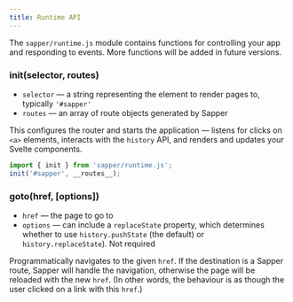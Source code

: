 ```yaml
---
title: Runtime API
---
```


The `sapper/runtime.js` module contains functions for controlling your app and responding to events. More functions will be added in future versions.


### init(selector, routes)

* `selector` — a string representing the element to render pages to, typically `'#sapper'`
* `routes` — an array of route objects generated by Sapper

This configures the router and starts the application — listens for clicks on `<a>` elements, interacts with the `history` API, and renders and updates your Svelte components.

```js
import { init } from 'sapper/runtime.js';
init('#sapper', __routes__);
```


### goto(href, [options])

* `href` — the page to go to
* `options` — can include a `replaceState` property, which determines whether to use `history.pushState` (the default) or `history.replaceState`). Not required

Programmatically navigates to the given `href`. If the destination is a Sapper route, Sapper will handle the navigation, otherwise the page will be reloaded with the new `href`. (In other words, the behaviour is as though the user clicked on a link with this `href`.)